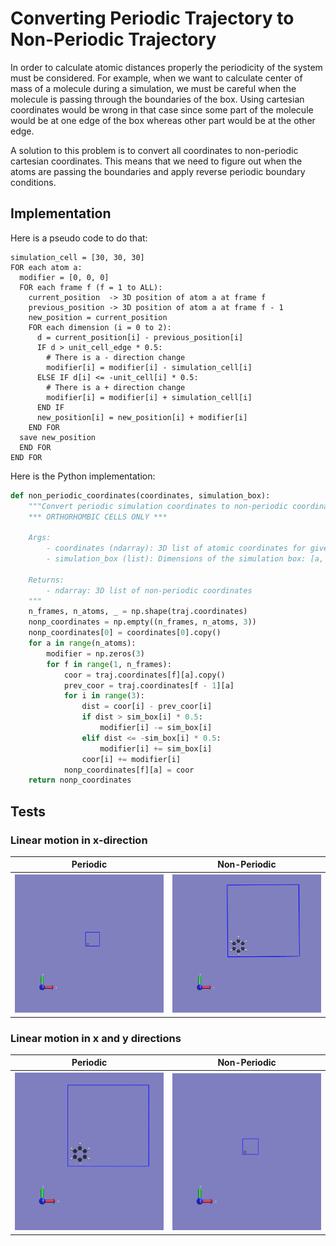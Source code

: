 Converting Periodic Trajectory to Non-Periodic Trajectory
=========================================================
In order to calculate atomic distances properly the periodicity of the system must be considered.
For example, when we want to calculate center of mass of a molecule during a simulation,
we must be careful when the molecule is passing through the boundaries of the box.
Using cartesian coordinates would be wrong in that case since some part of the molecule
would be at one edge of the box whereas other part would be at the other edge.

A solution to this problem is to convert all coordinates to non-periodic cartesian coordinates.
This means that we need to figure out when the atoms are passing the boundaries and apply reverse
periodic boundary conditions.

Implementation
--------------
Here is a pseudo code to do that:

```
simulation_cell = [30, 30, 30]
FOR each atom a:
  modifier = [0, 0, 0]
  FOR each frame f (f = 1 to ALL):
    current_position  -> 3D position of atom a at frame f
    previous_position -> 3D position of atom a at frame f - 1
    new_position = current_position
    FOR each dimension (i = 0 to 2):
      d = current_position[i] - previous_position[i]
      IF d > unit_cell_edge * 0.5:
        # There is a - direction change
        modifier[i] = modifier[i] - simulation_cell[i]
      ELSE IF d[i] <= -unit_cell[i] * 0.5:
        # There is a + direction change
        modifier[i] = modifier[i] + simulation_cell[i]
      END IF
      new_position[i] = new_position[i] + modifier[i]
    END FOR
  save new_position
  END FOR
END FOR
```

Here is the Python implementation:

```python
def non_periodic_coordinates(coordinates, simulation_box):
    """Convert periodic simulation coordinates to non-periodic coordinates.
    *** ORTHORHOMBIC CELLS ONLY ***

    Args:
        - coordinates (ndarray): 3D list of atomic coordinates for given number of frames
        - simulation_box (list): Dimensions of the simulation box: [a, b, c]

    Returns:
        - ndarray: 3D list of non-periodic coordinates
    """
    n_frames, n_atoms, _ = np.shape(traj.coordinates)
    nonp_coordinates = np.empty((n_frames, n_atoms, 3))
    nonp_coordinates[0] = coordinates[0].copy()
    for a in range(n_atoms):
        modifier = np.zeros(3)
        for f in range(1, n_frames):
            coor = traj.coordinates[f][a].copy()
            prev_coor = traj.coordinates[f - 1][a]
            for i in range(3):
                dist = coor[i] - prev_coor[i]
                if dist > sim_box[i] * 0.5:
                    modifier[i] -= sim_box[i]
                elif dist <= -sim_box[i] * 0.5:
                    modifier[i] += sim_box[i]
                coor[i] += modifier[i]
            nonp_coordinates[f][a] = coor
    return nonp_coordinates
```

Tests
-----
### Linear motion in x-direction

<table>
  <tr>
    <th>Periodic</th>
    <th>Non-Periodic</th>
  </tr>
  <tr>
    <th>
      <a href="assets/img/benzene-x-p.gif">
        <img src="assets/img/benzene-x-p.gif">
      </a>
    </th>
    <th>
      <a href="assets/img/benzene-x-np.gif">
        <img src="assets/img/benzene-x-np.gif">
      </a>
    </th>
  </tr>
</table>

### Linear motion in x and y directions

<table>
  <tr>
    <th>Periodic</th>
    <th>Non-Periodic</th>
  </tr>
  <tr>
    <th>
      <a href="assets/img/benzene-xy-p.gif">
        <img src="assets/img/benzene-xy-p.gif">
      </a>
    </th>
    <th>
      <a href="assets/img/benzene-xy-np.gif">
        <img src="assets/img/benzene-xy-np.gif">
      </a>
    </th>
  </tr>
</table>

